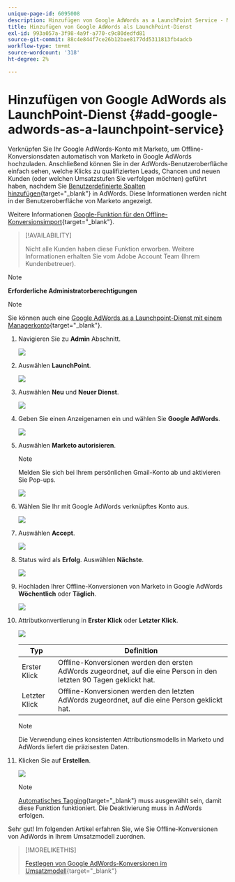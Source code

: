```yaml
---
unique-page-id: 6095008
description: Hinzufügen von Google AdWords as a LaunchPoint Service - Marketo Docs - Produktdokumentation
title: Hinzufügen von Google AdWords als LaunchPoint-Dienst
exl-id: 993a057a-3f98-4a9f-a770-c9c80dedfd81
source-git-commit: 88c4e844f7ce26b12bae8177dd5311813fb4adcb
workflow-type: tm+mt
source-wordcount: '318'
ht-degree: 2%

---
```


# Hinzufügen von Google AdWords als LaunchPoint-Dienst {#add-google-adwords-as-a-launchpoint-service}

Verknüpfen Sie Ihr Google AdWords-Konto mit Marketo, um Offline-Konversionsdaten automatisch von Marketo in Google AdWords hochzuladen. Anschließend können Sie in der AdWords-Benutzeroberfläche einfach sehen, welche Klicks zu qualifizierten Leads, Chancen und neuen Kunden (oder welchen Umsatzstufen Sie verfolgen möchten) geführt haben, nachdem Sie [Benutzerdefinierte Spalten hinzufügen](https://support.google.com/adwords/answer/3073556){target="_blank"} in AdWords. Diese Informationen werden nicht in der Benutzeroberfläche von Marketo angezeigt.

Weitere Informationen [Google-Funktion für den Offline-Konversionsimport](https://support.google.com/adwords/answer/2998031?hl=en){target="_blank"}.

>[!AVAILABILITY]
>
>Nicht alle Kunden haben diese Funktion erworben. Weitere Informationen erhalten Sie vom Adobe Account Team (Ihrem Kundenbetreuer).

>[!NOTE]
>
>**Erforderliche Administratorberechtigungen**

>[!NOTE]
>
>Sie können auch eine [Google AdWords as a Launchpoint-Dienst mit einem Managerkonto](/help/marketo/product-docs/administration/additional-integrations/add-google-adwords-as-a-launchpoint-service-with-a-manager-account.md){target="_blank"}.

1. Navigieren Sie zu **Admin** Abschnitt.

   ![](assets/add-google-adwords-as-a-launchpoint-service-1.png)

1. Auswählen **LaunchPoint**.

   ![](assets/add-google-adwords-as-a-launchpoint-service-2.png)

1. Auswählen **Neu** und **Neuer Dienst**.

   ![](assets/add-google-adwords-as-a-launchpoint-service-3.png)

1. Geben Sie einen Anzeigenamen ein und wählen Sie **Google AdWords**.

   ![](assets/add-google-adwords-as-a-launchpoint-service-4.png)

1. Auswählen **Marketo autorisieren**.

   >[!NOTE]
   >
   >Melden Sie sich bei Ihrem persönlichen Gmail-Konto ab und aktivieren Sie Pop-ups.

   ![](assets/add-google-adwords-as-a-launchpoint-service-5.png)

1. Wählen Sie Ihr mit Google AdWords verknüpftes Konto aus.

   ![](assets/add-google-adwords-as-a-launchpoint-service-6.png)

1. Auswählen **Accept**.

   ![](assets/add-google-adwords-as-a-launchpoint-service-7.png)

1. Status wird als **Erfolg**. Auswählen **Nächste**.

   ![](assets/add-google-adwords-as-a-launchpoint-service-8.png)

1. Hochladen Ihrer Offline-Konversionen von Marketo in Google AdWords **Wöchentlich** oder **Täglich**.

   ![](assets/add-google-adwords-as-a-launchpoint-service-9.png)

1. Attributkonvertierung in **Erster Klick** oder **Letzter Klick**.

   ![](assets/add-google-adwords-as-a-launchpoint-service-10.png)

   | Typ | Definition |
   |---|---|
   | Erster Klick | Offline-Konversionen werden den ersten AdWords zugeordnet, auf die eine Person in den letzten 90 Tagen geklickt hat. |
   | Letzter Klick | Offline-Konversionen werden den letzten AdWords zugeordnet, auf die eine Person geklickt hat. |

   >[!NOTE]
   >
   >Die Verwendung eines konsistenten Attributionsmodells in Marketo und AdWords liefert die präzisesten Daten.

1. Klicken Sie auf **Erstellen**.

   ![](assets/add-google-adwords-as-a-launchpoint-service-11.png)

   >[!NOTE]
   >
   >[Automatisches Tagging](https://support.google.com/adwords/answer/1752125?hl=en){target="_blank"} muss ausgewählt sein, damit diese Funktion funktioniert. Die Deaktivierung muss in AdWords erfolgen.

Sehr gut! Im folgenden Artikel erfahren Sie, wie Sie Offline-Konversionen von AdWords in Ihrem Umsatzmodell zuordnen.

>[!MORELIKETHIS]
>
>[Festlegen von Google AdWords-Konversionen im Umsatzmodell](/help/marketo/product-docs/reporting/revenue-cycle-analytics/revenue-cycle-models/set-google-adwords-conversions-in-the-revenue-model.md){target="_blank"}
